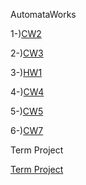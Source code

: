 

AutomataWorks

1-)[CW2](https://atahanata.github.io/AutomataWorks/DFA1.html)

2-)[CW3](https://atahanata.github.io/AutomataWorks/RegExp.html)

3-)[HW1](https://atahanata.github.io/AutomataWorks/RegExpHW.html)

4-)[CW4](https://atahanata.github.io/AutomataWorks/CFG1.html)

5-)[CW5](https://atahanata.github.io/AutomataWorks/CW5/Expression.html)

6-)[CW7](https://atahanata.github.io/AutomataWorks/microJ/microJ3.html)

Term Project

[Term Project](https://atahanata.github.io/AutomataWorks/convert_nfa_dfa.htm)
